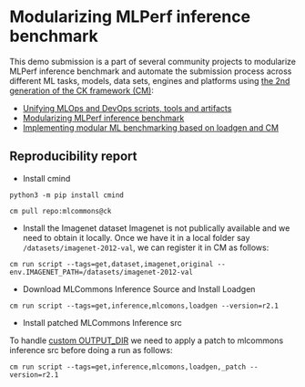 # Modularizing MLPerf inference benchmark

This demo submission is a part of several community projects to modularize MLPerf inference benchmark
and automate the submission process across different ML tasks, models, data sets, engines and platforms
using [the 2nd generation of the CK framework (CM)](https://github.com/mlcommons/ck/tree/master/cm):

* [Unifying MLOps and DevOps scripts, tools and artifacts](https://github.com/mlcommons/ck/tree/master/cm-mlops/script)
* [Modularizing MLPerf inference benchmark](https://github.com/mlcommons/ck/issues/261)
* [Implementing modular ML benchmarking based on loadgen and CM](https://github.com/mlcommons/ck/issues/265)

## Reproducibility report

* Install cmind 
```
python3 -m pip install cmind
```

```
cm pull repo:mlcommons@ck
```

* Install the Imagenet dataset
Imagenet is not publically available and we need to obtain it locally. Once we have it in a local folder say `/datasets/imagenet-2012-val`, 
we can register it in CM as follows:

```
cm run script --tags=get,dataset,imagenet,original --env.IMAGENET_PATH=/datasets/imagenet-2012-val
```

* Download MLCommons Inference Source and Install Loadgen

```
cm run script --tags=get,inference,mlcomons,loadgen --version=r2.1
```
* Install patched MLCommons Inference src

To handle [custom OUTPUT_DIR](https://github.com/mlcommons/inference/pull/1207) we need to apply a patch to mlcommons inference src
before doing a run as follows:
```
cm run script --tags=get,inference,mlcomons,loadgen,_patch --version=r2.1
```
